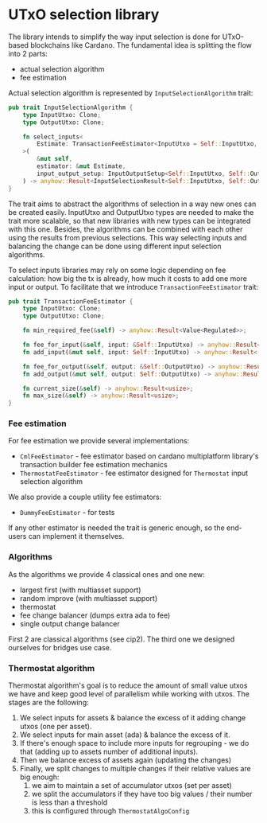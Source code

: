 # UTxO selection library

The library intends to simplify the way input selection is done for UTxO-based blockchains like Cardano.
The fundamental idea is splitting the flow into 2 parts:
* actual selection algorithm
* fee estimation

Actual selection algorithm is represented by `InputSelectionAlgorithm` trait:
```rust
pub trait InputSelectionAlgorithm {
    type InputUtxo: Clone;
    type OutputUtxo: Clone;

    fn select_inputs<
        Estimate: TransactionFeeEstimator<InputUtxo = Self::InputUtxo, OutputUtxo = Self::OutputUtxo>,
    >(
        &mut self,
        estimator: &mut Estimate,
        input_output_setup: InputOutputSetup<Self::InputUtxo, Self::OutputUtxo>,
    ) -> anyhow::Result<InputSelectionResult<Self::InputUtxo, Self::OutputUtxo>>;
}
```

The trait aims to abstract the algorithms of selection in a way new ones can be created easily.
InputUtxo and OutputUtxo types are needed to make the trait more scalable, so that new libraries with new types can be integrated with this one. 
Besides, the algorithms can be combined with each other using the results from previous selections. This way selecting inputs and balancing the change can be done using different input selection algorithms.

To select inputs libraries may rely on some logic depending on fee calculation: how big the tx is already, how much it costs to add one more input or output. To facilitate that we introduce `TransactionFeeEstimator` trait:

```rust
pub trait TransactionFeeEstimator {
    type InputUtxo: Clone;
    type OutputUtxo: Clone;

    fn min_required_fee(&self) -> anyhow::Result<Value<Regulated>>;

    fn fee_for_input(&self, input: &Self::InputUtxo) -> anyhow::Result<Value<Regulated>>;
    fn add_input(&mut self, input: Self::InputUtxo) -> anyhow::Result<()>;

    fn fee_for_output(&self, output: &Self::OutputUtxo) -> anyhow::Result<Value<Regulated>>;
    fn add_output(&mut self, output: Self::OutputUtxo) -> anyhow::Result<()>;

    fn current_size(&self) -> anyhow::Result<usize>;
    fn max_size(&self) -> anyhow::Result<usize>;
}
```

### Fee estimation

For fee estimation we provide several implementations:
* `CmlFeeEstimator` - fee estimator based on cardano multiplatform library's transaction builder fee estimation mechanics
* `ThermostatFeeEstimator` - fee estimator designed for `Thermostat` input selection algorithm

We also provide a couple utility fee estimators:
* `DummyFeeEstimator` - for tests

If any other estimator is needed the trait is generic enough, so the end-users can implement it themselves.

### Algorithms

As the algorithms we provide 4 classical ones and one new:
* largest first (with multiasset support)
* random improve (with multiasset support)
* thermostat
* fee change balancer (dumps extra ada to fee)
* single output change balancer 

First 2 are classical algorithms (see cip2). The third one we designed ourselves for bridges use case.

### Thermostat algorithm

Thermostat algorithm's goal is to reduce the amount of small value utxos we have and keep good level of parallelism while working with utxos. The stages are the following:
1. We select inputs for assets & balance the excess of it adding change utxos (one per asset).
2. We select inputs for main asset (ada) & balance the excess of it.
3. If there's enough space to include more inputs for regrouping - we do that (adding up to assets number of additional inputs).
4. Then we balance excess of assets again (updating the changes)
5. Finally, we split changes to multiple changes if their relative values are big enough:
   1. we aim to maintain a set of accumulator utxos (set per asset)
   2. we split the accumulators if they have too big values / their number is less than a threshold
   3. this is configured through `ThermostatAlgoConfig`
